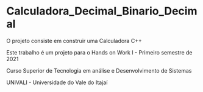 # Calculadora_Decimal_Binario_Decimal

O projeto consiste em construir uma Calculadora C++

Este trabalho é um projeto para o Hands on Work I - Primeiro semestre de 2021

Curso Superior de Tecnologia em análise e Desenvolvimento de Sistemas

UNIVALI - Universidade do Vale do Itajaí
